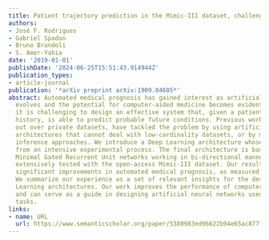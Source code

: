 ```yaml
---
title: Patient trajectory prediction in the Mimic-III dataset, challenges and pitfalls
authors:
- José F. Rodrigues
- Gabriel Spadon
- Bruno Brandoli
- S. Amer-Yahia
date: '2019-01-01'
publishDate: '2024-06-25T15:51:43.914944Z'
publication_types:
- article-journal
publication: '*arXiv preprint arXiv:1909.04605*'
abstract: Automated medical prognosis has gained interest as artificial intelligence
  evolves and the potential for computer-aided medicine becomes evident. Nevertheless,
  it is challenging to design an effective system that, given a patient's medical
  history, is able to predict probable future conditions. Previous works, mostly carried
  out over private datasets, have tackled the problem by using artificial neural network
  architectures that cannot deal with low-cardinality datasets, or by means of non-generalizable
  inference approaches. We introduce a Deep Learning architecture whose design results
  from an intensive experimental process. The final architecture is based on two parallel
  Minimal Gated Recurrent Unit networks working in bi-directional manner, which was
  extensively tested with the open-access Mimic-III dataset. Our results demonstrate
  significant improvements in automated medical prognosis, as measured with Recall@k.
  We summarize our experience as a set of relevant insights for the design of Deep
  Learning architectures. Our work improves the performance of computer-aided medicine
  and can serve as a guide in designing artificial neural networks used in prediction
  tasks.
links:
- name: URL
  url: https://www.semanticscholar.org/paper/5380983ed96622b94e65ac877f63f5735598f463
---
```

